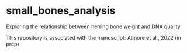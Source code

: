 # small_bones_analysis
Exploring the relationship between herring bone weight and DNA quality

This repository is associated with the manuscript: Atmore et al., 2022 (in prep)
